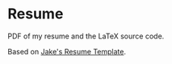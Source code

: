 # Resume

PDF of my resume and the LaTeX source code.

Based on [Jake's Resume Template](https://www.overleaf.com/latex/templates/jakes-resume-anonymous/cstpnrbkhndn).
